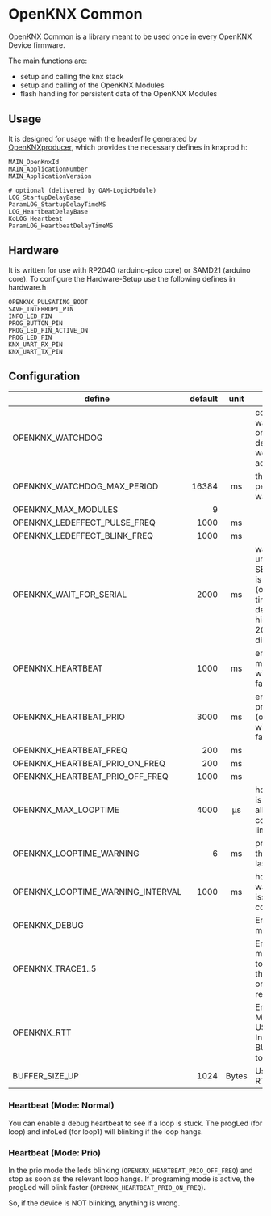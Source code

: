 # OpenKNX Common

OpenKNX Common is a library meant to be used once in every OpenKNX Device firmware.

The main functions are:
- setup and calling the knx stack
- setup and calling of the OpenKNX Modules
- flash handling for persistent data of the OpenKNX Modules

## Usage

It is designed for usage with the headerfile generated by [OpenKNXproducer](https://github.com/OpenKNX/OpenKNXproducer), which provides the necessary defines in knxprod.h:
```
MAIN_OpenKnxId
MAIN_ApplicationNumber
MAIN_ApplicationVersion

# optional (delivered by OAM-LogicModule)
LOG_StartupDelayBase
ParamLOG_StartupDelayTimeMS
LOG_HeartbeatDelayBase
KoLOG_Heartbeat
ParamLOG_HeartbeatDelayTimeMS
```
## Hardware

It is written for use with RP2040 (arduino-pico core) or SAMD21 (arduino core). To configure the Hardware-Setup use the following defines in hardware.h

```
OPENKNX_PULSATING_BOOT
SAVE_INTERRUPT_PIN
INFO_LED_PIN
PROG_BUTTON_PIN
PROG_LED_PIN_ACTIVE_ON
PROG_LED_PIN
KNX_UART_RX_PIN
KNX_UART_TX_PIN
```

## Configuration

| define | default | unit | function |
|---|---:|:---:|---|
| OPENKNX_WATCHDOG | | | compile with watchdog (use only for releases. debugger not working with active watchdog) |
| OPENKNX_WATCHDOG_MAX_PERIOD | 16384 | ms | the timeout period of wathcdog |
| OPENKNX_MAX_MODULES | 9 | | |
| OPENKNX_LEDEFFECT_PULSE_FREQ | 1000 | ms | |
| OPENKNX_LEDEFFECT_BLINK_FREQ | 1000 | ms | |
| OPENKNX_WAIT_FOR_SERIAL | 2000 | ms | wait at startup until SERIAL_DEBUG is connected.<br/>(optional with timeout - in devmode use high values like 20000 - 0 will disable waiting) |
| OPENKNX_HEARTBEAT | 1000 | ms | enable heartbeat mode (optional with with specific failure time) |
| OPENKNX_HEARTBEAT_PRIO | 3000 | ms | enable heartbeat prio mode (optional with with specific failure time) |
| OPENKNX_HEARTBEAT_FREQ | 200 | ms | |
| OPENKNX_HEARTBEAT_PRIO_ON_FREQ | 200 | ms |  |
| OPENKNX_HEARTBEAT_PRIO_OFF_FREQ | 1000 | ms |  |
| OPENKNX_MAX_LOOPTIME | 4000 | µs | how much time is the loop allowed to consume. (soft limit) |
| OPENKNX_LOOPTIME_WARNING | 6 | ms | print a warning if the loop has lasted longer. |
| OPENKNX_LOOPTIME_WARNING_INTERVAL | 1000 | ms | how often the warning may be issued in the console |
| OPENKNX_DEBUG | | | Enable debug mode |
| OPENKNX_TRACE1..5 | | | Enable debug mode + tracing. to see trace logs, they must match one of the 5 regex filters. |
| OPENKNX_RTT | | | Enable RTT Mode (Disable USB Serial) + Increase BUFFER_SIZE_UP to 10240! |
| BUFFER_SIZE_UP | 1024 | Bytes | Using by Segger RTT |

### Heartbeat (Mode: Normal)
You can enable a debug heartbeat to see if a loop is stuck. The progLed (for loop) and infoLed (for loop1) will blinking if the loop hangs.

### Heartbeat (Mode: Prio)
In the prio mode the leds blinking (`OPENKNX_HEARTBEAT_PRIO_OFF_FREQ`) and stop as soon as the relevant loop hangs.
If programing mode is active, the progLed will blink faster (`OPENKNX_HEARTBEAT_PRIO_ON_FREQ`).

So, if the device is NOT blinking, anything is wrong.